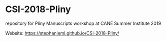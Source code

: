 # CSI-2018-Pliny
repository for Pliny Manuscripts workshop at CANE Summer Institute 2019

Website: https://stephanieml.github.io/CSI-2018-Pliny/ 
